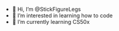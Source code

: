 - 👋 Hi, I’m @StickFigureLegs
- 👀 I’m interested in learning how to code
- 🌱 I’m currently learning CS50x


<!---
StickFigureLegs/StickFigureLegs is a ✨ special ✨ repository because its `README.md` (this file) appears on your GitHub profile.
You can click the Preview link to take a look at your changes.
--->
